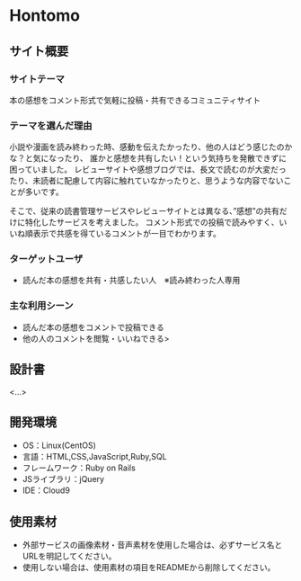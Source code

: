 # Hontomo

## サイト概要
### サイトテーマ
本の感想をコメント形式で気軽に投稿・共有できるコミュニティサイト

### テーマを選んだ理由
小説や漫画を読み終わった時、感動を伝えたかったり、他の人はどう感じたのかな？と気になったり、
誰かと感想を共有したい！という気持ちを発散できずに困っていました。
レビューサイトや感想ブログでは、長文で読むのが大変だったり、未読者に配慮して内容に触れていなかったりと、思うような内容でないことが多いです。

そこで、従来の読書管理サービスやレビューサイトとは異なる、”感想”の共有だけに特化したサービスを考えました。
コメント形式での投稿で読みやすく、いいね順表示で共感を得ているコメントが一目でわかります。

### ターゲットユーザ
- 読んだ本の感想を共有・共感したい人　※読み終わった人専用

### 主な利用シーン
- 読んだ本の感想をコメントで投稿できる
- 他の人のコメントを閲覧・いいねできる>

## 設計書
<...>

## 開発環境
- OS：Linux(CentOS)
- 言語：HTML,CSS,JavaScript,Ruby,SQL
- フレームワーク：Ruby on Rails
- JSライブラリ：jQuery
- IDE：Cloud9

## 使用素材
- 外部サービスの画像素材・音声素材を使用した場合は、必ずサービス名とURLを明記してください。
- 使用しない場合は、使用素材の項目をREADMEから削除してください。